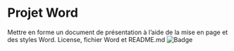 # Projet Word
Mettre en forme un document de présentation à l’aide de la mise en page et des styles Word.
License, fichier Word et README.md
![Badge](https://img.shields.io/badge/Word-Terminé-green)
